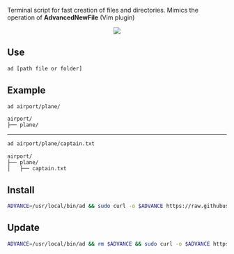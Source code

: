 Terminal script for fast creation of files and directories. Mimics the operation of **AdvancedNewFile** (Vim plugin)

<p align="center">
    <img src="https://cdn.rawgit.com/tanrax/terminal-AdvancedNewFile/master/demo.svg">
</p>

## Use

```bash
ad [path file or folder]
```

## Example

```bash
ad airport/plane/
```

```
airport/
├── plane/
```
---

```bash
ad airport/plane/captain.txt
```

```
airport/
├── plane/
│   ├── captain.txt
```


## Install

```bash
ADVANCE=/usr/local/bin/ad && sudo curl -o $ADVANCE https://raw.githubusercontent.com/tanrax/terminal-AdvancedNewFile/master/bin/advance && sudo chmod +x $ADVANCE && unset ADVANCE
```

## Update

```bash
ADVANCE=/usr/local/bin/ad && rm $ADVANCE && sudo curl -o $ADVANCE https://raw.githubusercontent.com/tanrax/terminal-AdvancedNewFile/master/bin/advance && sudo chmod +x $ADVANCE && unset ADVANCE
```
